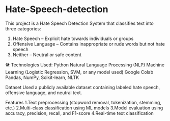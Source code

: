 # Hate-Speech-detection
This project is a Hate Speech Detection System that classifies text into three categories:
1. Hate Speech – Explicit hate towards individuals or groups
2. Offensive Language – Contains inappropriate or rude words but not hate speech
3. Neither – Neutral or safe content

🛠 Technologies Used:
Python
Natural Language Processing (NLP)
Machine Learning (Logistic Regression, SVM, or any model used)
Google Colab
Pandas, NumPy, Scikit-learn, NLTK

 Dataset
Used a publicly available dataset containing labeled hate speech, offensive language, and neutral text.

Features
1.Text preprocessing (stopword removal, tokenization, stemming, etc.)
2.Multi-class classification using ML models
3.Model evaluation using accuracy, precision, recall, and F1-score
4.Real-time text classification
